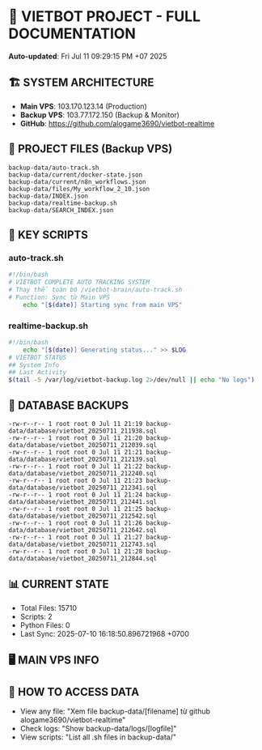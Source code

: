 # 🤖 VIETBOT PROJECT - FULL DOCUMENTATION
**Auto-updated**: Fri Jul 11 09:29:15 PM +07 2025

## 🏗️ SYSTEM ARCHITECTURE
- **Main VPS**: 103.170.123.14 (Production)
- **Backup VPS**: 103.77.172.150 (Backup & Monitor)
- **GitHub**: https://github.com/alogame3690/vietbot-realtime

## 📁 PROJECT FILES (Backup VPS)
```
backup-data/auto-track.sh
backup-data/current/docker-state.json
backup-data/current/n8n_workflows.json
backup-data/files/My_workflow_2_10.json
backup-data/INDEX.json
backup-data/realtime-backup.sh
backup-data/SEARCH_INDEX.json
```

## 🔧 KEY SCRIPTS
### auto-track.sh
```bash
#!/bin/bash
# VIETBOT COMPLETE AUTO TRACKING SYSTEM
# Thay thế toàn bộ /vietbot-brain/auto-track.sh
# Function: Sync từ Main VPS
    echo "[$(date)] Starting sync from main VPS"
```
### realtime-backup.sh
```bash
#!/bin/bash
    echo "[$(date)] Generating status..." >> $LOG
# VIETBOT STATUS
## System Info
## Last Activity
$(tail -5 /var/log/vietbot-backup.log 2>/dev/null || echo "No logs")
```

## 💾 DATABASE BACKUPS
```
-rw-r--r-- 1 root root 0 Jul 11 21:19 backup-data/database/vietbot_20250711_211938.sql
-rw-r--r-- 1 root root 0 Jul 11 21:20 backup-data/database/vietbot_20250711_212039.sql
-rw-r--r-- 1 root root 0 Jul 11 21:21 backup-data/database/vietbot_20250711_212139.sql
-rw-r--r-- 1 root root 0 Jul 11 21:22 backup-data/database/vietbot_20250711_212240.sql
-rw-r--r-- 1 root root 0 Jul 11 21:23 backup-data/database/vietbot_20250711_212341.sql
-rw-r--r-- 1 root root 0 Jul 11 21:24 backup-data/database/vietbot_20250711_212441.sql
-rw-r--r-- 1 root root 0 Jul 11 21:25 backup-data/database/vietbot_20250711_212542.sql
-rw-r--r-- 1 root root 0 Jul 11 21:26 backup-data/database/vietbot_20250711_212642.sql
-rw-r--r-- 1 root root 0 Jul 11 21:27 backup-data/database/vietbot_20250711_212743.sql
-rw-r--r-- 1 root root 0 Jul 11 21:28 backup-data/database/vietbot_20250711_212844.sql
```

## 📊 CURRENT STATE
- Total Files: 15710
- Scripts: 2
- Python Files: 0
- Last Sync: 2025-07-10 16:18:50.896721968 +0700

## 🖥️ MAIN VPS INFO


## 🚨 HOW TO ACCESS DATA
- View any file: "Xem file backup-data/[filename] từ github alogame3690/vietbot-realtime"
- Check logs: "Show backup-data/logs/[logfile]"
- View scripts: "List all .sh files in backup-data/"
